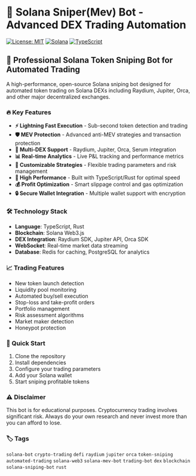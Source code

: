 # 🚀 Solana Sniper(Mev) Bot - Advanced DEX Trading Automation

[![License: MIT](https://img.shields.io/badge/License-MIT-yellow.svg)](https://opensource.org/licenses/MIT)
[![Solana](https://img.shields.io/badge/Solana-9945FF?style=flat&logo=solana&logoColor=white)](https://solana.com/)
[![TypeScript](https://img.shields.io/badge/TypeScript-007ACC?style=flat&logo=typescript&logoColor=white)](https://www.typescriptlang.org/)

## 🎯 Professional Solana Token Sniping Bot for Automated Trading

A high-performance, open-source Solana sniping bot designed for automated token trading on Solana DEXs including Raydium, Jupiter, Orca, and other major decentralized exchanges.

### 🔥 Key Features

- **⚡ Lightning Fast Execution** - Sub-second token detection and trading
- **🛡️ MEV Protection** - Advanced anti-MEV strategies and transaction protection
- **🎯 Multi-DEX Support** - Raydium, Jupiter, Orca, Serum integration
- **📊 Real-time Analytics** - Live P&L tracking and performance metrics
- **🔧 Customizable Strategies** - Flexible trading parameters and risk management
- **🚀 High Performance** - Built with TypeScript/Rust for optimal speed
- **💰 Profit Optimization** - Smart slippage control and gas optimization
- **🔒 Secure Wallet Integration** - Multiple wallet support with encryption

### 🛠️ Technology Stack

- **Language**: TypeScript, Rust
- **Blockchain**: Solana Web3.js
- **DEX Integration**: Raydium SDK, Jupiter API, Orca SDK
- **WebSocket**: Real-time market data streaming
- **Database**: Redis for caching, PostgreSQL for analytics

### 📈 Trading Features

- New token launch detection
- Liquidity pool monitoring
- Automated buy/sell execution
- Stop-loss and take-profit orders
- Portfolio management
- Risk assessment algorithms
- Market maker detection
- Honeypot protection

### 🚀 Quick Start

1. Clone the repository
2. Install dependencies
3. Configure your trading parameters
4. Add your Solana wallet
5. Start sniping profitable tokens

### ⚠️ Disclaimer

This bot is for educational purposes. Cryptocurrency trading involves significant risk. Always do your own research and never invest more than you can afford to lose.

### 🏷️ Tags

`solana-bot` `crypto-trading` `defi` `raydium` `jupiter` `orca` `token-sniping` `automated-trading` `solana-web3` `solana-mev-bot` `trading-bot` `dex` `blockchain` `solana-sniping-bot` `rust`
